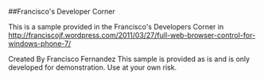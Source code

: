 ##Francisco's Developer Corner

This is a sample provided in the Francisco's Developers Corner in http://franciscojf.wordpress.com/2011/03/27/full-web-browser-control-for-windows-phone-7/

Created By Francisco Fernandez
This sample is provided as is and is only developed for demonstration. Use at your own risk.
